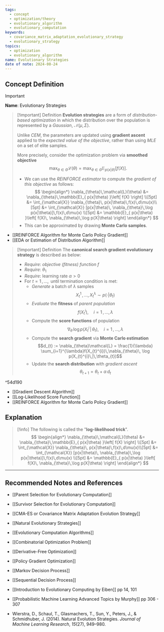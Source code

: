 ```yaml
---
tags:
  - concept
  - optimization/theory
  - evolutionary_algorithm
  - evolutionary_computation
keywords:
  - covariance_matrix_adaptation_evolutionary_strategy
  - evolutionary_strategy
topics:
  - optimization
  - evolutionary_algorithm
name: Evolutionary Strategies
date of note: 2024-08-24
---
```


## Concept Definition

>[!important]
>**Name**: Evolutionary Strategies

>[!important] Definition
>**Evolution strategies** are a form of *distribution-based optimization* in which the distribution over the population is represented by a *Gaussian*, $\mathcal{N}(\mu, \Sigma)$. 
>
>Unlike *CEM*, the parameters are updated using **gradient ascent** applied to the *expected value of the objective*, rather than using *MLE* on a set of elite samples. 
>
>More precisely, consider the optimization problem via **smoothed objective** $$\max_{\theta\in \Theta} \mathcal{L}(\theta) =  \max_{\theta\in \Theta}\mathbb{E}_{ p(x|\theta) }\left[ f(X) \right].$$ 
>
>- We can use the *REINFORCE estimator* to compute the *gradient of this objective* as follows: 
>  $$
> \begin{align*}
> \nabla_{\theta}\,\mathcal{L}(\theta) &= \nabla_{\theta}\,\mathbb{E}_{ p(x|\theta) }\left[ f(X) \right] \\[5pt]
> &= \int_{\mathcal{X}} \nabla_{\theta}\, p(x|\theta)\,f(x)\,d\mu(x)\\[5pt]
> &= \int_{\mathcal{X}} [p(x|\theta)\, \nabla_{\theta}\,\log p(x|\theta)]\,f(x)\,d\mu(x) \\[5pt]
> &= \mathbb{E}_{ p(x|\theta) }\left[ f(X)\, \nabla_{\theta}\,\log p(X|\theta) \right] 
> \end{align*}
> $$
>- This can be approximated by drawing **Monte Carlo samples**.

- [[REINFORCE Algorithm for Monte Carlo Policy Gradient]]
- [[EDA or Estimation of Distribution Algorithm]]

>[!important] Definition
>The **canonical search gradient evolutionary strategy** is described as below:
>- *Require*: *objective (fitness) function* $f$
>- *Require*: $\theta_{1}$
>- *Require*: learning rate $\alpha >0$
>- For $t=1\,{,}\ldots{,}\,$ until termination condition is met:
>	- *Generate* a batch of $\lambda$ samples $$X_{t}^{1} \,{,}\ldots{,}\,X_{t}^{\lambda} \sim p(\cdot|\theta_{t})$$
>	- *Evaluate* the **fitness** of *parent population* $$f(X_{t}^{i}), \quad i=1\,{,}\ldots{,}\,\lambda$$
>	- Compute the **score functions** of population $$\nabla_{\theta}\, \log p(X_{t}^{i}\,|\,\theta_{t}), \quad i=1\,{,}\ldots{,}\,\lambda$$
>	- Compute the **search gradient** via **Monte Carlo estimation** $$d_{t} := \nabla_{\theta}\mathcal{L} = \frac{1}{\lambda}  \sum_{i=1}^{\lambda}f(X_{t}^{i})\,\nabla_{\theta}\, \log p(X_{t}^{i}\,|\,\theta_{t})$$
>	- Update the **search distribution** with *gradient ascent* $$\theta_{t+1} = \theta_{t} + \alpha\,d_{t} $$

^54d190

- [[Gradient Descent Algorithm]]
- [[Log-Likelihood Score Function]]
- [[REINFORCE Algorithm for Monte Carlo Policy Gradient]]


## Explanation


>[!info]
>The following is called the "**log-likelihood trick**".
> $$
> \begin{align*}
> \nabla_{\theta}\,\mathcal{L}(\theta) &= \nabla_{\theta}\,\mathbb{E}_{ p(x|\theta) }\left[ f(X) \right] \\[5pt]
> &= \int_{\mathcal{X}} \nabla_{\theta}\, p(x|\theta)\,f(x)\,d\mu(x)\\[5pt]
> &= \int_{\mathcal{X}} [p(x|\theta)\, \nabla_{\theta}\,\log p(x|\theta)]\,f(x)\,d\mu(x) \\[5pt]
> &= \mathbb{E}_{ p(x|\theta) }\left[ f(X)\, \nabla_{\theta}\,\log p(X|\theta) \right] 
> \end{align*}
> $$
>








-----------
##  Recommended Notes and References

- [[Parent Selection for Evolutionary Computation]]
- [[Survivor Selection for Evolutionary Computation]]



- [[CMA-ES or Covariance Matrix Adaptation Evolution Strategy]]
- [[Natural Evolutionary Strategies]]

- [[Evolutionary Computation Algorithms]]
- [[Combinatorial Optimization Problem]]
- [[Derivative-Free Optimization]]

- [[Policy Gradient Optimization]]
- [[Markov Decision Process]]
- [[Sequential Decision Process]]


- [[Introduction to Evolutionary Computing by Eiben]] pp 14, 101
- [[Probabilistic Machine Learning Advanced Topics by Murphy]] pp 306 - 307
- Wierstra, D., Schaul, T., Glasmachers, T., Sun, Y., Peters, J., & Schmidhuber, J. (2014). Natural Evolution Strategies. _Journal of Machine Learning Research_, _15_(27), 949–980.